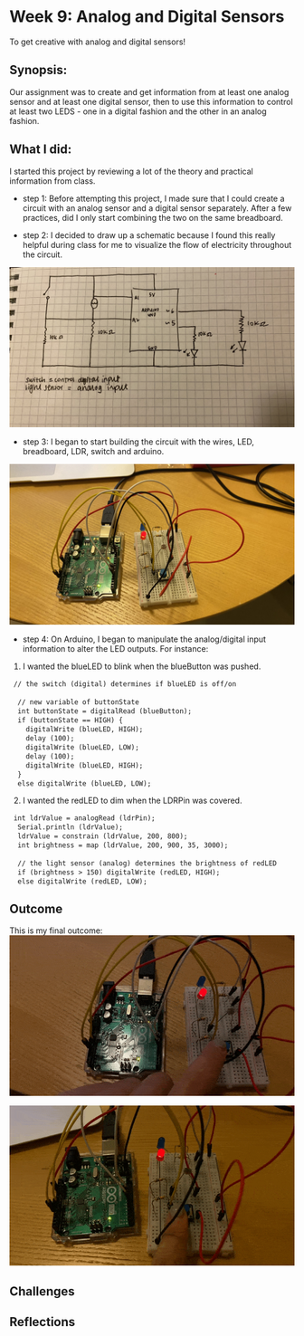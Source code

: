 # Week 9: Analog and Digital Sensors
To get creative with analog and digital sensors!

## Synopsis:
Our assignment was to create and get information from at least one analog sensor and at least one digital sensor, then to use this information to control at least two LEDS - one in a digital fashion and the other in an analog fashion.

## What I did:
I started this project by reviewing a lot of the theory and practical information from class. 

- step 1: 
Before attempting this project, I made sure that I could create a circuit with an analog sensor and a digital sensor separately. After a few practices, did I only start combining the two on the same breadboard.

- step 2: 
I decided to draw up a schematic because I found this really helpful during class for me to visualize the flow of electricity throughout the circuit.

![](TAN_ADSchematic.JPG)

- step 3:
I began to start building the circuit with the wires, LED, breadboard, LDR, switch and arduino. 

![](TAN_ADCircuit.JPG)

- step 4: 
On Arduino, I began to manipulate the analog/digital input information to alter the LED outputs. For instance:

1. I wanted the blueLED to blink when the blueButton was pushed. 

````
 // the switch (digital) determines if blueLED is off/on

  // new variable of buttonState
  int buttonState = digitalRead (blueButton);
  if (buttonState == HIGH) {
    digitalWrite (blueLED, HIGH);
    delay (100);
    digitalWrite (blueLED, LOW);
    delay (100);
    digitalWrite (blueLED, HIGH);
  }
  else digitalWrite (blueLED, LOW);
````

2. I wanted the redLED to dim when the LDRPin was covered. 

````
 int ldrValue = analogRead (ldrPin);
  Serial.println (ldrValue);
  ldrValue = constrain (ldrValue, 200, 800);
  int brightness = map (ldrValue, 200, 900, 35, 3000);

  // the light sensor (analog) determines the brightness of redLED
  if (brightness > 150) digitalWrite (redLED, HIGH);
  else digitalWrite (redLED, LOW);
````

## Outcome
This is my final outcome:
![](TAN_ADRedLED.gif)

![](TAN_ADBlueLED.gif)

## Challenges

## Reflections
